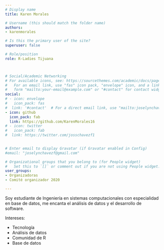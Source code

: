 ```yaml
---
# Display name
title: Karen Morales

# Username (this should match the folder name)
authors:
- karenmorales

# Is this the primary user of the site?
superuser: false

# Role/position
role: R-Ladies Tijuana



# Social/Academic Networking
# For available icons, see: https://sourcethemes.com/academic/docs/page-builder/#icons
#   For an email link, use "fas" icon pack, "envelope" icon, and a link in the
#   form "mailto:your-email@example.com" or "#contact" for contact widget.
social:
# - icon: envelope
#   icon_pack: fas
#  link: '#contact'  # For a direct email link, use "mailto:joselynchavezf@gmail.com".
- icon: github
  icon_pack: fab
  link: https://github.com/KarenMorales16
# - icon: twitter
#   icon_pack: fab
#  link: https://twitter.com/josschavezf1
  

# Enter email to display Gravatar (if Gravatar enabled in Config)
#email: "joselynchavezf@gmail.com"

# Organizational groups that you belong to (for People widget)
#   Set this to `[]` or comment out if you are not using People widget.
user_groups:
- Organizadoras
- Comité organizador 2020

---
```


Soy estudiante de Ingeniería en sistemas computacionales con especialidad en base de datos, me encanta el análisis de datos y el desarrollo de software.

Intereses:
- Tecnología
- Análisis de datos
- Comunidad de R
- Base de datos
